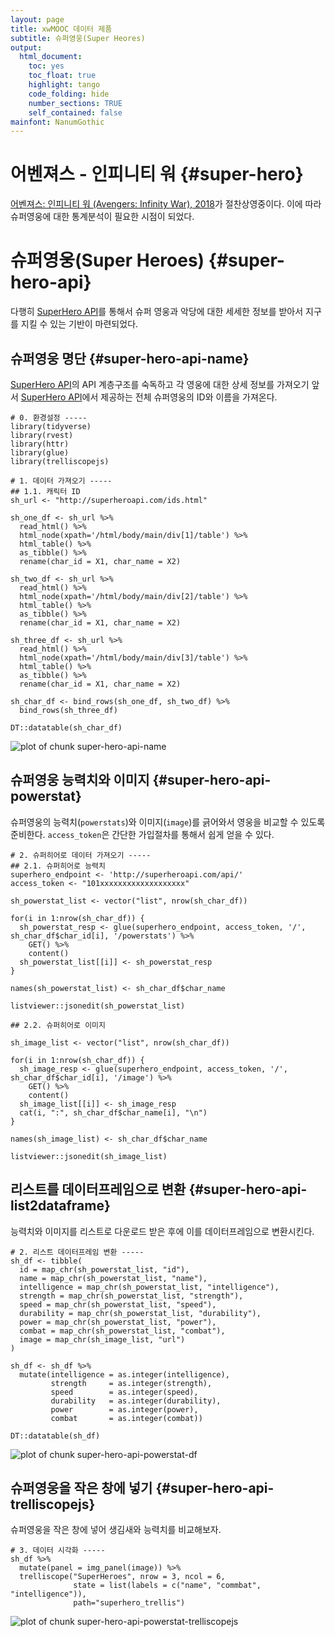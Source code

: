 ```yaml
---
layout: page
title: xwMOOC 데이터 제품
subtitle: 슈퍼영웅(Super Heores)
output:
  html_document: 
    toc: yes
    toc_float: true
    highlight: tango
    code_folding: hide
    number_sections: TRUE
    self_contained: false
mainfont: NanumGothic
---
```

 


# 어벤져스 - 인피니티 워 {#super-hero} 

[어벤져스: 인피니티 워 (Avengers: Infinity War), 2018](https://movie.naver.com/movie/bi/mi/basic.nhn?code=136315)가 절찬상영중이다.
이에 따라 슈퍼영웅에 대한 통계분석이 필요한 시점이 되었다.


# 슈퍼영웅(Super Heroes) {#super-hero-api}

다행히 [SuperHero API](http://superheroapi.com/)를 통해서 슈퍼 영웅과 악당에 대한 세세한 정보를 받아서 지구를 지킬 수 있는 기반이 마련되었다.

## 슈퍼영웅 명단 {#super-hero-api-name}

[SuperHero API](http://superheroapi.com/)의 API 계층구조를 숙독하고 각 영웅에 대한 상세 정보를 가져오기 앞서 
[SuperHero API](http://superheroapi.com/)에서 제공하는 전체 슈퍼영웅의 ID와 이름을 가져온다.


~~~{.r}
# 0. 환경설정 -----
library(tidyverse)
library(rvest)
library(httr)
library(glue)
library(trelliscopejs)

# 1. 데이터 가져오기 -----
## 1.1. 캐릭터 ID 
sh_url <- "http://superheroapi.com/ids.html"

sh_one_df <- sh_url %>% 
  read_html() %>% 
  html_node(xpath='/html/body/main/div[1]/table') %>% 
  html_table() %>% 
  as_tibble() %>% 
  rename(char_id = X1, char_name = X2)

sh_two_df <- sh_url %>% 
  read_html() %>% 
  html_node(xpath='/html/body/main/div[2]/table') %>% 
  html_table() %>% 
  as_tibble() %>% 
  rename(char_id = X1, char_name = X2)

sh_three_df <- sh_url %>% 
  read_html() %>% 
  html_node(xpath='/html/body/main/div[3]/table') %>% 
  html_table() %>% 
  as_tibble() %>% 
  rename(char_id = X1, char_name = X2)

sh_char_df <- bind_rows(sh_one_df, sh_two_df) %>% 
  bind_rows(sh_three_df)

DT::datatable(sh_char_df)
~~~

<img src="fig/super-hero-api-name-1.png" title="plot of chunk super-hero-api-name" alt="plot of chunk super-hero-api-name" style="display: block; margin: auto;" />

## 슈퍼영웅 능력치와 이미지 {#super-hero-api-powerstat}

슈퍼영웅의 능력치(`powerstats`)와 이미지(`image`)를 긁어와서 영웅을 비교할 수 있도록 준비한다.
`access_token`은 간단한 가입절차를 통해서 쉽게 얻을 수 있다.


~~~{.r}
# 2. 슈퍼히어로 데이터 가져오기 -----
## 2.1. 슈퍼히어로 능력치
superhero_endpoint <- 'http://superheroapi.com/api/'
access_token <- "101xxxxxxxxxxxxxxxxxxx"

sh_powerstat_list <- vector("list", nrow(sh_char_df))

for(i in 1:nrow(sh_char_df)) {
  sh_powerstat_resp <- glue(superhero_endpoint, access_token, '/', sh_char_df$char_id[i], '/powerstats') %>% 
    GET() %>% 
    content()
  sh_powerstat_list[[i]] <- sh_powerstat_resp
}

names(sh_powerstat_list) <- sh_char_df$char_name

listviewer::jsonedit(sh_powerstat_list)

## 2.2. 슈퍼히어로 이미지

sh_image_list <- vector("list", nrow(sh_char_df))

for(i in 1:nrow(sh_char_df)) {
  sh_image_resp <- glue(superhero_endpoint, access_token, '/', sh_char_df$char_id[i], '/image') %>% 
    GET() %>% 
    content()
  sh_image_list[[i]] <- sh_image_resp
  cat(i, ":", sh_char_df$char_name[i], "\n")
}

names(sh_image_list) <- sh_char_df$char_name

listviewer::jsonedit(sh_image_list)
~~~

## 리스트를 데이터프레임으로 변환 {#super-hero-api-list2dataframe}

능력치와 이미지를 리스트로 다운로드 받은 후에 이를 데이터프레임으로 변환시킨다.


~~~{.r}
# 2. 리스트 데이터프레임 변환 -----
sh_df <- tibble(
  id = map_chr(sh_powerstat_list, "id"),
  name = map_chr(sh_powerstat_list, "name"),
  intelligence = map_chr(sh_powerstat_list, "intelligence"),
  strength = map_chr(sh_powerstat_list, "strength"),
  speed = map_chr(sh_powerstat_list, "speed"),
  durability = map_chr(sh_powerstat_list, "durability"),
  power = map_chr(sh_powerstat_list, "power"),
  combat = map_chr(sh_powerstat_list, "combat"),
  image = map_chr(sh_image_list, "url")
)

sh_df <- sh_df %>% 
  mutate(intelligence = as.integer(intelligence),
         strength     = as.integer(strength),
         speed        = as.integer(speed),
         durability   = as.integer(durability),
         power        = as.integer(power),
         combat       = as.integer(combat))

DT::datatable(sh_df)
~~~

<img src="fig/super-hero-api-powerstat-df-1.png" title="plot of chunk super-hero-api-powerstat-df" alt="plot of chunk super-hero-api-powerstat-df" style="display: block; margin: auto;" />

## 슈퍼영웅을 작은 창에 넣기 {#super-hero-api-trelliscopejs}

슈퍼영웅을 작은 창에 넣어 생김새와 능력치를 비교해보자.


~~~{.r}
# 3. 데이터 시각화 -----
sh_df %>%
  mutate(panel = img_panel(image)) %>%
  trelliscope("SuperHeroes", nrow = 3, ncol = 6,
              state = list(labels = c("name", "commbat", "intelligence")),
              path="superhero_trellis")
~~~

<img src="fig/super-hero-api-powerstat-trelliscopejs-1.png" title="plot of chunk super-hero-api-powerstat-trelliscopejs" alt="plot of chunk super-hero-api-powerstat-trelliscopejs" style="display: block; margin: auto;" />



